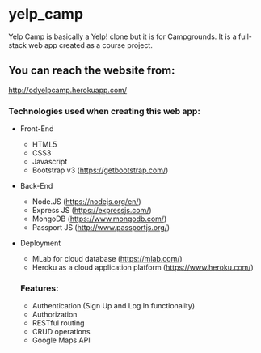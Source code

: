 # yelp_camp
Yelp Camp is basically a Yelp! clone but it is for Campgrounds.
It is a full-stack web app created as a course project.

## You can reach the website from:
http://odyelpcamp.herokuapp.com/

### Technologies used when creating this web app:
* Front-End
  * HTML5
  * CSS3
  * Javascript
  * Bootstrap v3 (https://getbootstrap.com/)
  
* Back-End
  * Node.JS (https://nodejs.org/en/)
  * Express JS (https://expressjs.com/)
  * MongoDB (https://www.mongodb.com/)
  * Passport JS (http://www.passportjs.org/)
  
* Deployment
  * MLab for cloud database (https://mlab.com/)
  * Heroku as a cloud application platform (https://www.heroku.com/)
  
  ### Features:
  * Authentication (Sign Up and Log In functionality)
  * Authorization
  * RESTful routing
  * CRUD operations
  * Google Maps API
